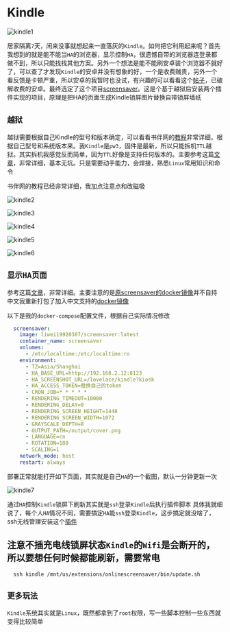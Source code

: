 # Kindle

![kindle1](./img/kindle1.jpg)

居家隔离`7`天，闲来没事就想起来一直落灰的`Kindle`。如何把它利用起来呢？首先我想到的就是能不能当`HA`的浏览器，显示控制`HA`，很遗憾自带的浏览器连登录都做不到，所以只能找找其他方案。另外一个想法是能不能刷安卓装个浏览器不就好了，可以查了才发现`Kindle`的安卓并没有想象的好，一个是收费贼贵，另外一个看反馈是卡顿严重，所以安卓的我暂时也没试，有兴趣的可以看看这个[帖子](https://community.wvbtech.com/d/3027 
)，已破解收费的安卓。最终选定了这个项目[screensaver](https://github.com/sibbl/hass-lovelace-kindle-screensaver)。这是个基于越狱后安装两个插件实现的项目，原理是把HA的页面生成Kindle锁屏图片替换自带锁屏墙纸

## `越狱`

越狱需要根据自己Kindle的型号和版本确定，可以看看书伴网的[教程](https://bookfere.com/post/406.html)非常详细，根据自己型号和系统版本来。我`Kindle`是`pw3`，固件是最新，所以只能拆机`TTL`越狱。其实拆机我感觉反而简单，因为`TTL`好像是支持任何版本的。主要参考这篇[文章](https://bookfere.com/post/767.html)，非常详细，基本无坑。只是需要动手能力，会焊接，熟悉`Linux`常用知识和命令

书伴网的教程已经非常详细，我加点注意点和改磁吸

![kindle2](./img/kindle2.png)

![kindle3](./img/kindle3.png)

![kindle4](./img/kindle4.png)

![kindle5](./img/kindle5.png)

![kindle6](./img/kindle6.png)


## `显示HA页面`

参考这篇[文章](https://cloud.tencent.com/developer/article/1990885)，非常详细。主要注意的是[原screensaver的docker镜像](https://github.com/sibbl/hass-lovelace-kindle-screensaver)并不自持中文我重新打包了加入中文支持的[docker镜像](https://hub.docker.com/r/liwei19920307/screensaver)

以下是我的`docker-compose`配置文件，根据自己实际情况修改

```yml
  screensaver:
    image: liwei19920307/screensaver:latest
    container_name: screensaver
    volumes:
      - /etc/localtime:/etc/localtime:ro
    environment:
      - TZ=Asia/Shanghai
      - HA_BASE_URL=http://192.168.2.12:8123
      - HA_SCREENSHOT_URL=/lovelace/kindle?kiosk
      - HA_ACCESS_TOKEN=替换自己的token
      - CRON_JOB=* * * * *
      - RENDERING_TIMEOUT=10000
      - RENDERING_DELAY=0
      - RENDERING_SCREEN_HEIGHT=1448
      - RENDERING_SCREEN_WIDTH=1072
      - GRAYSCALE_DEPTH=8
      - OUTPUT_PATH=/output/cover.png
      - LANGUAGE=cn
      - ROTATION=180
      - SCALING=1
    network_mode: host
    restart: always
```

部署正常就能打开如下页面，其实就是自己`HA`的一个截图，默认一分钟更新一次

![kindle7](./img/kindle7.png)


通过`HA`控制`Kindle`锁屏下刷新其实就是`ssh`登录`Kindle`后执行插件脚本
具体我就细说了，每个人`HA`情况不同，需要搞定`HA`能`ssh`登录`Kindle`，这步搞定就没啥了，ssh无线管理安装这个[插件](https://bookfere.com/post/59.html)

## 注意不插充电线锁屏状态`Kindle`的`Wifi`是会断开的，所以要想任何时候都能刷新，需要常电

```
  ssh kindle /mnt/us/extensions/onlinescreensaver/bin/update.sh
```

## `更多玩法`

`Kindle`系统其实就是`Linux`，既然都拿到了`root`权限，写一些脚本控制一些东西就变得比较简单
